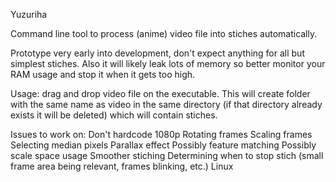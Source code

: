 Yuzuriha

Command line tool to process (anime) video file into stiches automatically.

Prototype very early into development, don't expect anything for all but simplest stiches. Also it will likely leak lots of memory so better monitor your RAM usage and stop it when it gets too high.

Usage: drag and drop video file on the executable. This will create folder with the same name as video in the same directory (if that directory already exists it will be deleted) which will contain stiches.

Issues to work on:
Don't hardcode 1080p
Rotating frames
Scaling frames
Selecting median pixels
Parallax effect
Possibly feature matching
Possibly scale space usage
Smoother stiching
Determining when to stop stich (small frame area being relevant, frames blinking, etc.)
Linux